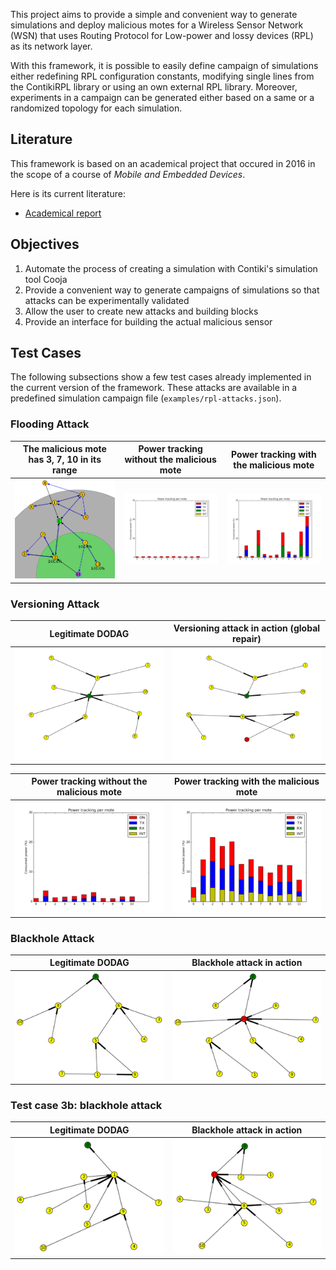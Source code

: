 This project aims to provide a simple and convenient way to generate simulations and deploy malicious motes for a Wireless Sensor Network (WSN) that uses Routing Protocol for Low-power and lossy devices (RPL) as its network layer.

With this framework, it is possible to easily define campaign of simulations either redefining RPL configuration constants, modifying single lines from the ContikiRPL library or using an own external RPL library. Moreover, experiments in a campaign can be generated either based on a same or a randomized topology for each simulation.

## Literature

This framework is based on an academical project that occured in 2016 in the scope of a course of *Mobile and Embedded Devices*.

Here is its current literature:
- [Academical report](report.pdf)

## Objectives

1. Automate the process of creating a simulation with Contiki's simulation tool Cooja
2. Provide a convenient way to generate campaigns of simulations so that attacks can be experimentally validated
3. Allow the user to create new attacks and building blocks
4. Provide an interface for building the actual malicious sensor

## Test Cases

The following subsections show a few test cases already implemented in the current version of the framework. These attacks are available in a predefined simulation campaign file (`examples/rpl-attacks.json`).

### Flooding Attack

The malicious mote has 3, 7, 10 in its range                               |  Power tracking without the malicious mote                                                |  Power tracking with the malicious mote
:-------------------------------------------------------------------------:|:-----------------------------------------------------------------------------------------:|:------------------------------------------------------------------------------------:
![The malicious mote has 3, 7, 10 in its range](imgs/flooding-dag.png) | ![Power tracking without the malicious mote](imgs/flooding-powertracking-without.png) | ![Power tracking with the malicious mote](imgs/flooding-powertracking-with.png)

### Versioning Attack

Legitimate DODAG                                         |  Versioning attack in action (global repair)
:-------------------------------------------------------:|:-----------------------------------------------------:
![Legitimate DODAG](imgs/versioning-dag-without.png) | ![Versioning attack](imgs/versioning-dag-with.png)

Power tracking without the malicious mote                          |  Power tracking with the malicious mote
:-----------------------------------------------------------------:|:---------------------------------------------------------------:
![Power tracking without the malicious mote](imgs/versioning-powertracking-without.png) | ![Power tracking with the malicious mote](imgs/versioning-powertracking-with.png)

### Blackhole Attack

Legitimate DODAG                                               |  Blackhole attack in action
:-------------------------------------------------------------:|:-----------------------------------------------------------:
![Legitimate DODAG](imgs/blackhole-attack-ex1-without.png) | ![Blackhole attack](imgs/blackhole-attack-ex1-with.png)

### Test case 3b: blackhole attack

Legitimate DODAG                                               |  Blackhole attack in action
:-------------------------------------------------------------:|:-----------------------------------------------------------:
![Legitimate DODAG](imgs/blackhole-attack-ex2-without.png) | ![Blackhole attack](imgs/blackhole-attack-ex2-with.png)

